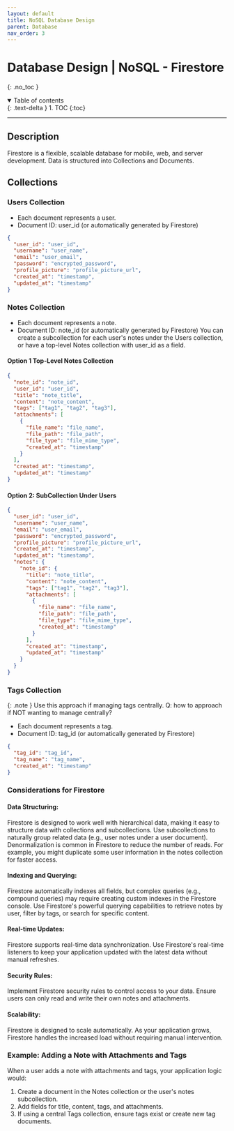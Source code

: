 ```yaml
---
layout: default
title: NoSQL Database Design
parent: Database
nav_order: 3
---
```


# Database Design | NoSQL - Firestore
{: .no_toc }

<details open markdown="block">
  <summary>
    Table of contents
  </summary>
  {: .text-delta }
1. TOC
{:toc}
</details>

---

## Description
Firestore is a flexible, scalable database for mobile, web, and server development. Data is structured into Collections and Documents.

## Collections
### Users Collection

- Each document represents a user. 
- Document ID: user_id (or automatically generated by Firestore)

```json
{
  "user_id": "user_id",
  "username": "user_name",
  "email": "user_email",
  "password": "encrypted_password",
  "profile_picture": "profile_picture_url",
  "created_at": "timestamp",
  "updated_at": "timestamp"
}
```

### Notes Collection

- Each document represents a note.
- Document ID: note_id (or automatically generated by Firestore)
You can create a subcollection for each user's notes under the Users collection, or have a top-level Notes collection with user_id as a field.

#### Option 1 Top-Level Notes Collection
```json
{
  "note_id": "note_id",
  "user_id": "user_id",
  "title": "note_title",
  "content": "note_content",
  "tags": ["tag1", "tag2", "tag3"],
  "attachments": [
    {
      "file_name": "file_name",
      "file_path": "file_path",
      "file_type": "file_mime_type",
      "created_at": "timestamp"
    }
  ],
  "created_at": "timestamp",
  "updated_at": "timestamp"
}
```

#### Option 2: SubCollection Under Users

```json
{
  "user_id": "user_id",
  "username": "user_name",
  "email": "user_email",
  "password": "encrypted_password",
  "profile_picture": "profile_picture_url",
  "created_at": "timestamp",
  "updated_at": "timestamp",
  "notes": {
    "note_id": {
      "title": "note_title",
      "content": "note_content",
      "tags": ["tag1", "tag2", "tag3"],
      "attachments": [
        {
          "file_name": "file_name",
          "file_path": "file_path",
          "file_type": "file_mime_type",
          "created_at": "timestamp"
        }
      ],
      "created_at": "timestamp",
      "updated_at": "timestamp"
    }
  }
}
```

### Tags Collection

{: .note }
Use this approach if managing tags centrally. Q: how to approach if NOT wanting to manage centrally?

- Each document represents a tag. 
- Document ID: tag_id (or automatically generated by Firestore)

```json
{
  "tag_id": "tag_id",
  "tag_name": "tag_name",
  "created_at": "timestamp"
}
```

### Considerations for Firestore
#### Data Structuring:

Firestore is designed to work well with hierarchical data, making it easy to structure data with collections and subcollections. Use subcollections to naturally group related data (e.g., user notes under a user document).
Denormalization is common in Firestore to reduce the number of reads. For example, you might duplicate some user information in the notes collection for faster access.

#### Indexing and Querying:

Firestore automatically indexes all fields, but complex queries (e.g., compound queries) may require creating custom indexes in the Firestore console.
Use Firestore's powerful querying capabilities to retrieve notes by user, filter by tags, or search for specific content.

#### Real-time Updates:

Firestore supports real-time data synchronization. Use Firestore's real-time listeners to keep your application updated with the latest data without manual refreshes.
#### Security Rules:

Implement Firestore security rules to control access to your data. Ensure users can only read and write their own notes and attachments.
#### Scalability:

Firestore is designed to scale automatically. As your application grows, Firestore handles the increased load without requiring manual intervention.

### Example: Adding a Note with Attachments and Tags
When a user adds a note with attachments and tags, your application logic would:

1. Create a document in the Notes collection or the user's notes subcollection.
2. Add fields for title, content, tags, and attachments.
3. If using a central Tags collection, ensure tags exist or create new tag documents.

